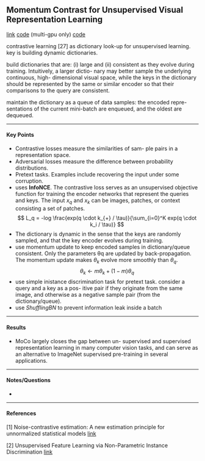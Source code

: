 ## Momentum Contrast for Unsupervised Visual Representation Learning

[link](https://arxiv.org/pdf/1911.05722.pdf)
[code](https://github.com/facebookresearch/moco) (multi-gpu only)
[code](https://github.com/HobbitLong/CMC)

<!-- ***************************************************** -->
contrastive learning [27] as dictionary look-up for unsupervised learning. key is building dynamic dictionaries. 

build dictionaries that are: (i) large and (ii) consistent as they evolve during training. Intuitively, a larger dictio- nary may better sample the underlying continuous, high- dimensional visual space, while the keys in the dictionary should be represented by the same or similar encoder so that their comparisons to the query are consistent. 

maintain the dictionary as a queue of data samples: the encoded repre- sentations of the current mini-batch are enqueued, and the oldest are dequeued.

<!-- ***************************************************** -->
---
#### Key Points

- Contrastive losses measure the similarities of sam- ple pairs in a representation space.
- Adversarial losses measure the difference between probability distributions.
- Pretext tasks. Examples include recovering the input under some corruption.
- uses **InfoNCE**. The contrastive loss serves as an unsupervised objective function for training the encoder networks that represent the queries and keys. The input $x_q$ and $x_k$ can be images, patches, or context consisting a set of patches.
$$
L_q = -log \frac{exp(q \cdot k_{+} / \tau)}{\sum_{i=0}^K exp(q \cdot k_i / \tau)}
$$
- The dictionary is dynamic in the sense that the keys are randomly sampled, and that the key encoder evolves during training.
- use momentum update to keep encoded samples in dictionary/queue consistent. Only the parameters θq are updated by back-propagation. The momentum update makes $\theta_k$ evolve more smoothly than $\theta_q$.
$$
\theta_k \leftarrow m \theta_k + (1-m)\theta_q
$$
- use simple inistance discrimination task for pretext task. consider a query and a key as a pos- itive pair if they originate from the same image, and otherwise as a negative sample pair (from the dictionary/queue). 
- use $Shuffling BN$ to prevent information leak inside a batch 

<!-- ***************************************************** -->
---
#### Results

- MoCo largely closes the gap between un- supervised and supervised representation learning in many computer vision tasks, and can serve as an alternative to ImageNet supervised pre-training in several applications.

<!-- ***************************************************** -->
---
#### Notes/Questions

- 

<!-- ***************************************************** -->
---
#### References

[1] Noise-contrastive estimation: A new estimation principle for unnormalized statistical models [link](http://proceedings.mlr.press/v9/gutmann10a/gutmann10a.pdf)

[2] Unsupervised Feature Learning via Non-Parametric Instance Discrimination [link](https://arxiv.org/pdf/1805.01978v1.pdf)
